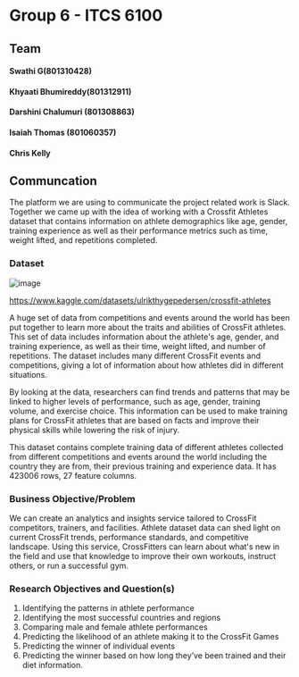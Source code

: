 # Group 6 - ITCS 6100

## Team
#### Swathi G(801310428)
#### Khyaati Bhumireddy(801312911)
#### Darshini Chalumuri (801308863)
#### Isaiah Thomas (801060357)
#### Chris Kelly

## Communcation

The platform we are using to communicate the project related work is Slack. Together we came up with the idea of working with a Crossfit Athletes dataset that contains information on athlete demographics like age, gender, training experience as well as their performance metrics such as time, weight lifted, and repetitions completed.

### Dataset

![image](https://www.crossfit.com/wp-content/uploads/2022/10/08103509/Quarterfinals-Pia-Gund-27-min-scaled-e1678300615938-1920x1056.jpg)

https://www.kaggle.com/datasets/ulrikthygepedersen/crossfit-athletes

A huge set of data from competitions and events around the world has been put together to learn more about the traits and abilities of CrossFit athletes. This set of data includes information about the athlete's age, gender, and training experience, as well as their time, weight lifted, and number of repetitions. The dataset includes many different CrossFit events and competitions, giving a lot of information about how athletes did in different situations.

By looking at the data, researchers can find trends and patterns that may be linked to higher levels of performance, such as age, gender, training volume, and exercise choice. This information can be used to make training plans for CrossFit athletes that are based on facts and improve their physical skills while lowering the risk of injury.

This dataset contains complete training data of different athletes collected from different competitions and events around the world including the country they are from, their previous training and experience data. It has 423006 rows, 27 feature columns.
  
### Business Objective/Problem
We can create an analytics and insights service tailored to CrossFit competitors, trainers, and facilities. Athlete dataset data can shed light on current CrossFit trends, performance standards, and competitive landscape. Using this service, CrossFitters can learn about what's new in the field and use that knowledge to improve their own workouts, instruct others, or run a successful gym.


### Research Objectives and Question(s)
1.	Identifying the patterns in athlete performance
2.	Identifying the most successful countries and regions 
3.	Comparing male and female athlete performances
4.	Predicting the likelihood of an athlete making it to the CrossFit Games
5.	Predicting the winner of individual events
6.	Predicting the winner based on how long they’ve been trained and their diet information.

